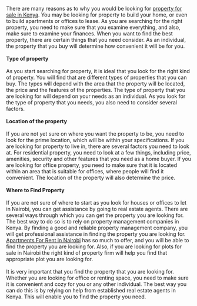 <p>There are many reasons as to why you would be looking for <a href="http://www.propertyspace.co.ke">property for sale in Kenya</a>. You may be looking for property to build your home, or even to build apartments or offices to lease. As you are searching for the right property, you need to make sure that you examine everything, and also, make sure to examine your finances. When you want to find the best property, there are certain things that you need consider. As an individual, the property that you buy will determine how convenient it will be for you. <strong> </strong><br />  <br /> <strong>Type of property</strong><br />  <br /> As you start searching for property, it is ideal that you look for the right kind of property. You will find that are different types of properties that you can buy. The types will depend with the area that the property will be located, the price and the features of the properties. The type of property that you are looking for will depend on your needs as an individual. As you look for the type of property that you needs, you also need to consider several factors.<strong> </strong><br />  <br /> <strong>Location of the property</strong><br />  <br /> If you are not yet sure on where you want the property to be, you need to look for the prime location, which will be within your specifications. If you are looking for property to live in, there are several factors you need to look at. For residential property, you need to look at a few things, including price, amenities, security and other features that you need as a home buyer. If you are looking for office property, you need to make sure that it is located within an area that is suitable for offices, where people will find it convenient. The location of the property will also determine the price. <strong> </strong><br />  <br /> <strong>Where to Find Property</strong><br />  <br /> If you are not sure of where to start as you look for houses or offices to let in Nairobi, you can get assistance by going to real estate agents. There are several ways through which you can get the property you are looking for. The best way to do so is to rely on property management companies in Kenya. By finding a good and reliable property management company, you will get professional assistance in finding the property you are looking for. <a href="http://www.propertyspace.co.ke/apartments-for-rent-in-nairobi/">Apartments For Rent in Nairobi</a> has so much to offer, and you will be able to find the property you are looking for. Also, if you are looking for plots for sale in Nairobi the right kind of property firm will help you find that appropriate plot you are looking for.<br />  <br /> It is very important that you find the property that you are looking for. Whether you are looking for office or renting space, you need to make sure it is convenient and cozy for you or any other individual. The best way you can do this is by relying on help from established real estate agents in Kenya. This will enable you to find the property you need.</p>

